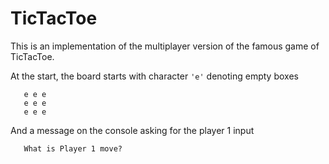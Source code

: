 # TicTacToe
This is an implementation of the multiplayer version of the famous game of TicTacToe. 

At the start, the board starts with character ```'e'``` denoting empty boxes
```
   e e e
   e e e
   e e e
```
And a message on the console asking for the player 1 input

```
   What is Player 1 move?
```

   
